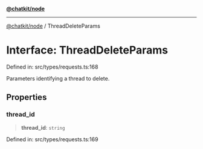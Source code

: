 [**@chatkit/node**](../README.md)

***

[@chatkit/node](../README.md) / ThreadDeleteParams

# Interface: ThreadDeleteParams

Defined in: src/types/requests.ts:168

Parameters identifying a thread to delete.

## Properties

### thread\_id

> **thread\_id**: `string`

Defined in: src/types/requests.ts:169
